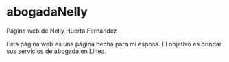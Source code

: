# abogadaNelly
Página web de Nelly Huerta Fernández

Esta página web es una página hecha para mi esposa. El objetivo es brindar sus servicios de abogada en Línea.
